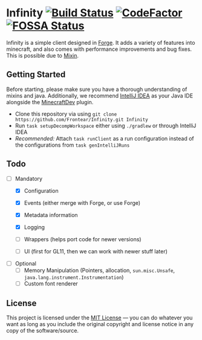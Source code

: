 # Infinity [![Build Status](https://travis-ci.org/Frontear/Infinity.svg?branch=master)](https://travis-ci.org/Frontear/Infinity) [![CodeFactor](https://www.codefactor.io/repository/github/frontear/infinity/badge)](https://www.codefactor.io/repository/github/frontear/infinity) [![FOSSA Status](https://app.fossa.io/api/projects/git%2Bgithub.com%2FFrontear%2FInfinity.svg?type=shield)](https://app.fossa.io/projects/git%2Bgithub.com%2FFrontear%2FInfinity?ref=badge_shield)
Infinity is a simple client designed in [Forge](https://files.minecraftforge.net/maven/net/minecraftforge/forge/index_1.8.9.html). It adds a variety of features into minecraft, and also comes with performance improvements and bug fixes. This is possible due to [Mixin](https://github.com/SpongePowered/Mixin).

## Getting Started
Before starting, please make sure you have a thorough understanding of mixins and java. Additionally, we recommend [IntelliJ IDEA](https://www.jetbrains.com/idea/) as your Java IDE alongside the [MinecraftDev](https://github.com/minecraft-dev/MinecraftDev) plugin.

- Clone this repository via using `git clone https://github.com/Frontear/Infinity.git Infinity`
- Run `task setupDecompWorkspace` either using `./gradlew` or through IntelliJ IDEA
- *Recommended:* Attach `task runClient` as a run configuration instead of the configurations from `task genIntelliJRuns`

## Todo
- [ ] Mandatory
    - [x] Configuration
    - [x] Events (either merge with Forge, or use Forge)
    - [x] Metadata information
    - [x] Logging
    - [ ] Wrappers (helps port code for newer versions)
    - [ ] UI (first for GL11, then we can work with newer stuff later)


- [ ] Optional
    - [ ] Memory Manipulation (Pointers, allocation, `sun.misc.Unsafe`, `java.lang.instrument.Instrumentation`)
    - [ ] Custom font renderer

## License
This project is licensed under the [MIT License](https://tldrlegal.com/license/mit-license) &#8212; you can do whatever you want as long as you include the original copyright and license notice in any copy of the software/source.